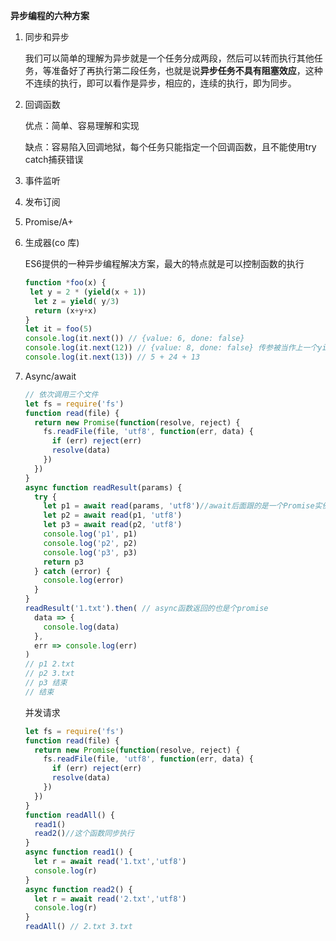 **异步编程的六种方案**

1. 同步和异步

   我们可以简单的理解为异步就是一个任务分成两段，然后可以转而执行其他任务，等准备好了再执行第二段任务，也就是说**异步任务不具有阻塞效应**，这种不连续的执行，即可以看作是异步，相应的，连续的执行，即为同步。

2. 回调函数

   优点：简单、容易理解和实现

   缺点：容易陷入回调地狱，每个任务只能指定一个回调函数，且不能使用try catch捕获错误

3. 事件监听

4. 发布订阅

5. Promise/A+

6. 生成器(co 库)

   ES6提供的一种异步编程解决方案，最大的特点就是可以控制函数的执行

   ```javascript
   function *foo(x) {
   	let y = 2 * (yield(x + 1))
     let z = yield( y/3)
     return (x+y+x)
   }
   let it = foo(5)
   console.log(it.next()) // {value: 6, done: false}
   console.log(it.next(12)) // {value: 8, done: false} 传参被当作上一个yield的返回值
   console.log(it.next(13)) // 5 + 24 + 13
   ```

7. Async/await

   ```javascript
   // 依次调用三个文件
   let fs = require('fs')
   function read(file) {
     return new Promise(function(resolve, reject) {
       fs.readFile(file, 'utf8', function(err, data) {
         if (err) reject(err)
         resolve(data)
       })
     })
   }
   async function readResult(params) {
     try {
       let p1 = await read(params, 'utf8')//await后面跟的是一个Promise实例
       let p2 = await read(p1, 'utf8')
       let p3 = await read(p2, 'utf8')
       console.log('p1', p1)
       console.log('p2', p2)
       console.log('p3', p3)
       return p3
     } catch (error) {
       console.log(error)
     }
   }
   readResult('1.txt').then( // async函数返回的也是个promise
     data => {
       console.log(data)
     },
     err => console.log(err)
   )
   // p1 2.txt
   // p2 3.txt
   // p3 结束
   // 结束
   ```

   并发请求

   ```javascript
   let fs = require('fs')
   function read(file) {
     return new Promise(function(resolve, reject) {
       fs.readFile(file, 'utf8', function(err, data) {
         if (err) reject(err)
         resolve(data)
       })
     })
   }
   function readAll() {
     read1()
     read2()//这个函数同步执行
   }
   async function read1() {
     let r = await read('1.txt','utf8')
     console.log(r)
   }
   async function read2() {
     let r = await read('2.txt','utf8')
     console.log(r)
   }
   readAll() // 2.txt 3.txt
   ```

   